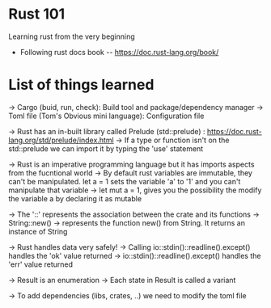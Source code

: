 # Rust 101
Learning rust from the very beginning

- Following rust docs book
-- https://doc.rust-lang.org/book/

# List of things learned
-> Cargo (buid, run, check): Build tool and package/dependency manager
-> Toml file (Tom's Obvious mini language): Configuration file

-> Rust has an in-built library called Prelude (std::prelude) : https://doc.rust-lang.org/std/prelude/index.html
-> If a type or function isn't on the std::prelude we can import it by typing the 'use' statement

-> Rust is an imperative programming language but it has imports aspects from the fucntional world
-> By default rust variables are immutable, they can't be manipulated. let a = 1 sets the variable 'a' to '1' and you can't manipulate that variable
-> let mut a = 1, gives you the possibility the modify the variable a by declaring it as mutable

-> The '::' represents the association between the crate and its functions
-> String::new() -> represents the function new() from String. It returns an instance of String

-> Rust handles data very safely!
-> Calling io::stdin()::readline().except() handles the 'ok' value returned 
-> io::stdin()::readline().except() handles the 'err' value returned

-> Result is an enumeration 
-> Each state in Result is called a variant

-> To add dependencies (libs, crates, ..) we need to modify the toml file
